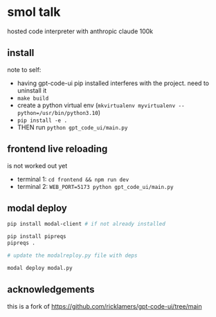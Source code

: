 # smol talk

hosted code interpreter with anthropic claude 100k

## install

note to self:

- having gpt-code-ui pip installed interferes with the project. need to uninstall it
- `make build`
- create a python virtual env (`mkvirtualenv myvirtualenv --python=/usr/bin/python3.10`)
- `pip install -e .`
- THEN run `python gpt_code_ui/main.py`



## frontend live reloading

is not worked out yet

- terminal 1: `cd frontend && npm run dev`
- terminal 2: `WEB_PORT=5173 python gpt_code_ui/main.py` 

## modal deploy

```bash
pip install modal-client # if not already installed

pip install pipreqs
pipreqs .

# update the modalreploy.py file with deps

modal deploy modal.py 
```


## acknowledgements

this is a fork of https://github.com/ricklamers/gpt-code-ui/tree/main
